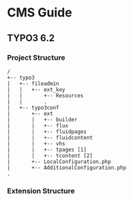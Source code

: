 # CMS Guide

## TYPO3 6.2

### Project Structure

	/
	+-- typo3
	|   +-- fileadmin
	|	|   +-- ext_key
	|	|   	+-- Resources
	|	|		.
	|   +-- typo3conf
	|   	+-- ext
	|		|	+-- builder
	|		|	+-- flux
	|		|	+-- fluidpages
	|		|	+-- fluidcontent
	|		|	+-- vhs
	|		|	+-- tpages [1]
	|		|	+-- tcontent [2]
	|   	+-- LocalConfiguration.php
	|   	+-- AdditionalConfiguration.php	
	.
	
### Extension Structure
	

